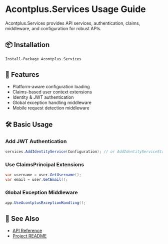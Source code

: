 # Acontplus.Services Usage Guide

Acontplus.Services provides API services, authentication, claims, middleware, and configuration for robust APIs.

## 📦 Installation

```bash
Install-Package Acontplus.Services
```

## 🚀 Features
- Platform-aware configuration loading
- Claims-based user context extensions
- Identity & JWT authentication
- Global exception handling middleware
- Mobile request detection middleware

## 🛠️ Basic Usage

### Add JWT Authentication
```csharp
services.AddIdentityService(Configuration); // or AddIdentityServiceStrict
```

### Use ClaimsPrincipal Extensions
```csharp
var username = user.GetUsername();
var email = user.GetEmail();
```

### Global Exception Middleware
```csharp
app.UseAcontplusExceptionHandling();
```

## 📖 See Also
- [API Reference](../Home.md)
- [Project README](https://github.com/Acontplus-S-A-S/acontplus-dotnet-libs/blob/main/src/Acontplus.Services/README.md) 